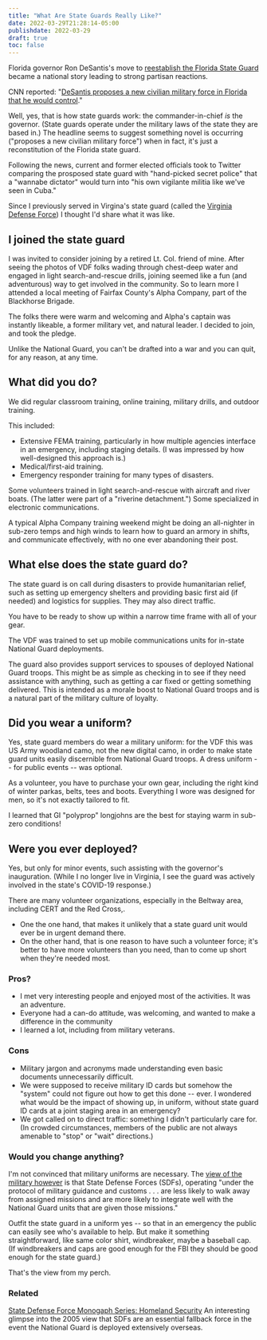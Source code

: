 ```yaml
---
title: "What Are State Guards Really Like?"
date: 2022-03-29T21:28:14-05:00
publishdate: 2022-03-29
draft: true
toc: false
---
```


Florida governor Ron DeSantis's move to <a href="[https://www.flgov.com/2022/06/15/governor-ron-desantis-unveils-the-florida-state-guard/](https://flsg.myflorida.com/)" target="blank">reestablish the Florida State Guard</a> became a national story leading to strong partisan reactions.

CNN reported: "<a href="https://www.cnn.com/2021/12/02/politics/florida-state-guard-desantis/index.html" target="blank">DeSantis proposes a new civilian military force in Florida that he would control</a>."

Well, yes, that is how state guards work: the commander-in-chief <em>is</em> the governor. (State guards operate under the military laws of the state they are based in.) The headline seems to suggest something novel is occurring ("proposes a new civilian military force") when in fact, it's just a reconstitution of the Florida state guard.

Following the news, current and former elected officials took to Twitter comparing the prosposed state guard with "hand-picked secret police" that a "wannabe dictator" would turn into "his own vigilante militia like we've seen in Cuba." 

Since I previously served in Virgina's state guard (called the <a href="https://va.ng.mil/Va-Defense-Force/" target="blank">Virginia Defense Force</a>) I thought I'd share what it was like.

## I joined the state guard

I was invited to consider joining by a retired Lt. Col. friend of mine. After seeing the photos of VDF folks wading through chest-deep water and engaged in light search-and-rescue drills, joining seemed like a fun (and adventurous) way to get involved in the community. So to learn more I attended a local meeting of Fairfax County's Alpha Company, part of the Blackhorse Brigade.

The folks there were warm and welcoming and Alpha's captain was instantly likeable, a former military vet, and natural leader. I decided to join, and took the pledge.  

Unlike the National Guard, you can't be drafted into a war and you can quit, for any reason, at any time.

## What did you do? 

We did regular classroom training, online training, military drills, and outdoor training.

This included: 

* Extensive FEMA training, particularly in how multiple agencies interface in an emergency, including staging details. (I was impressed by how well-designed this approach is.)
* Medical/first-aid training.
* Emergency responder training for many types of disasters.

Some volunteers trained in light search-and-rescue with aircraft and river boats. (The latter were part of a "riverine detachment.") Some specialized in electronic communications.

A typical Alpha Company training weekend might be doing an all-nighter in sub-zero temps and high winds to learn how to guard an armory in shifts, and communicate effectively, with no one ever abandoning their post.


## What else does the state guard do? 

The state guard is on call during disasters to provide humanitarian relief, such as setting up emergency shelters and providing basic first aid (if needed) and logistics for supplies. They may also direct traffic. 

You have to be ready to show up within a narrow time frame with all of your gear. 

The VDF was trained to set up mobile communications units for in-state National Guard deployments.

The guard also provides support services to spouses of deployed National Guard troops. This might be as simple as checking in to see if they need assistance with anything, such as getting a car fixed or getting something delivered. This is intended as a morale boost to National Guard troops and is a natural part of the military culture of loyalty.

## Did you wear a uniform?

Yes, state guard members do wear a military uniform: for the VDF this was US Army woodland camo, not the new digital camo, in order to make state guard units easily discernible from National Guard troops. A dress uniform -- for public events -- was optional.

As a volunteer, you have to purchase your own gear, including the right kind of winter parkas, belts, tees and boots. Everything I wore was designed for men, so it's not exactly tailored to fit.

I learned that GI "polyprop" longjohns are the best for staying warm in sub-zero conditions!

## Were you ever deployed? 

Yes, but only for minor events, such assisting with the governor's inauguration. (While I no longer live in Virginia, I see the guard was actively involved in the state's COVID-19 response.) 

There are many volunteer organizations, especially in the Beltway area, including CERT and the Red Cross,.
* One the one hand, that makes it unlikely that a state guard unit would ever be in urgent demand there.
* On the other hand, that is one reason to have such a volunteer force; it's better to have more volunteers than you need, than to come up short when they're needed most.

### Pros? 

* I met very interesting people and enjoyed most of the activities. It was an adventure.
* Everyone had a can-do attitude, was welcoming, and wanted to make a difference in the community
* I learned a lot, including from military veterans.

### Cons

* Military jargon and acronyms made understanding even basic documents unnecessarily difficult. 
* We were supposed to receive military ID cards but somehow the "system" could not figure out how to get this done -- ever. I wondered what would be the impact of showing up, in uniform, without state guard ID cards at a joint staging area in an emergency?
* We got called on to direct traffic: something I didn't particularly care for. (In crowded circumstances, members of the public are not always amenable to "stop" or "wait" directions.)

### Would you change anything?

I'm not convinced that military uniforms are necessary. The <a href="https://apps.dtic.mil/sti/pdfs/ADA494465.pdf" target="blank">view of the military however</a> is that State Defense Forces (SDFs), operating "under the protocol of military guidance and customs . . . are less likely to walk away from assigned missions and are more likely to integrate well with the National Guard units that are given those missions."

Outfit the state guard in a uniform yes -- so that in an emergency the public can easily see who's available to help. But make it something straightforward, like same color shirt, windbreaker, maybe a baseball cap. (If windbreakers and caps are good enough for the FBI they should be good enough for the state guard.) 

That's the view from my perch.

### Related

<a href="https://apps.dtic.mil/sti/pdfs/ADA494465.pdf" target="blank">State Defense Force Monogaph Series: Homeland Security</a>
An interesting glimpse into the 2005 view that SDFs are an essential fallback force in the event the National Guard is deployed extensively overseas.
